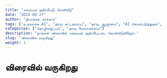 ```yaml
---
title: "சமையல் குறிப்பேடு வெளியீடு"
date: "2024-08-27"
author: "திபாங்கர் சர்க்கார்"
tags: ["உருவாக்க AI", "தரவு கட்டமைப்பு", "தரவு ஆளுமை", "AI செயல்படுத்துதல்", "தரவு குழாய்கள்"]
categories: ["தொழில்நுட்பம்", "தரவு மேலாண்மை"]
description: "நாங்கள் விரைவில் சமையல் குறிப்பேட்டை வெளியிடுகிறோம்."
slug: "விரைவில்-வருகிறது"
weight: 1
---
```


# விரைவில் வருகிறது